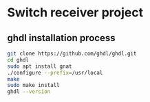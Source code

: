 # Switch receiver project

## ghdl installation process

```sh
git clone https://github.com/ghdl/ghdl.git
cd ghdl
sudo apt install gnat
./configure --prefix=/usr/local
make
sudo make install
ghdl --version
```
